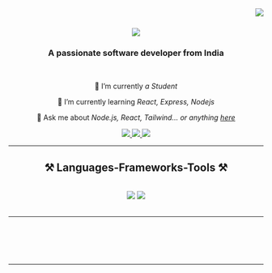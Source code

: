 <img align="right" src="https://visitor-badge.laobi.icu/badge?page_id=kumarimohini9818" />

<h1 style="text-align: center;">
    <img src="https://readme-typing-svg.herokuapp.com/?font=Righteous&size=35&center=true&vCenter=true&width=500&height=70&duration=4000&lines=+;Hi+There!+👋;+I'm+Mohini+Kumari!;+Welcome+to+my+Profile;+Coder;+I+am+a+software+developer;+Frontend+Developer;+Full+Stack+Developer;+Web+Developer;+Backend+Developer" />
</h1>




<h3 align="center">A passionate software developer from India</h3>

<br/>

<div align="center">
 
 🔭 I’m currently *a Student*
 
 🌱 I’m currently learning *React, Express, Nodejs*

💬 Ask me about *Node.js, React, Tailwind... or anything [here](https://github.com/mdjamikhan/mdjamikhan)*



 </div>
 
<div align="center"> 
  <a href="mailto:kumarimohini924@gmail.com">
    <img src="https://img.shields.io/badge/Gmail-333333?style=for-the-badge&logo=gmail&logoColor=red" />
  </a>
  <a href="https://www.linkedin.com/in/mohinikumari100904/" target="_blank">
    <img src="https://img.shields.io/badge/LinkedIn-0077B5?style=for-the-badge&logo=linkedin&logoColor=white" target="_blank" />
  </a>
  <a href="" target="_blank">
     <img src="https://img.shields.io/badge/Portfolio-FF5722?style=for-the-badge&logo=todoist&logoColor=white" target="_blank" /> <!-- sqlite, safari, google-chrome are other good icon options -->
  </a>
</div>

 <hr/>
 
<h2 align="center">⚒ Languages-Frameworks-Tools ⚒</h2>
<br/>
<div align="center">
    <img src="https://skillicons.dev/icons?i=bootstrap,html,css,vscode,github,tailwind" />
    <img src="https://skillicons.dev/icons?i=nodejs,python,javascript,typescript,c,java,mysql" /><br>
</div>

<br/>
<hr/>
<br>


<br/><br/>

<hr/>



<br/>
